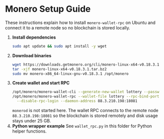 # Monero Setup Guide

These instructions explain how to install `monero-wallet-rpc` on Ubuntu and connect it to a remote node so no blockchain is stored locally.

1. **Install dependencies**
   ```bash
   sudo apt update && sudo apt install -y wget
   ```
2. **Download binaries**
   ```bash
   wget https://downloads.getmonero.org/cli/monero-linux-x64-v0.18.3.1.tar.bz2
   tar -xjf monero-linux-x64-v0.18.3.1.tar.bz2
   sudo mv monero-x86_64-linux-gnu-v0.18.3.1 /opt/monero
   ```
3. **Create wallet and start RPC**
   ```bash
   /opt/monero/monero-wallet-cli --generate-new-wallet lottery --password advance
   /opt/monero/monero-wallet-rpc --wallet-file lottery --rpc-bind-port 18083 \
     --disable-rpc-login --daemon-address 88.3.210.198:18081
   ```
   `monerod` is not started here. The wallet RPC connects to the remote node
   `88.3.210.198:18081` so the blockchain is stored remotely and disk usage
   stays under 25 GB.
4. **Python wrapper example**
   See `wallet_rpc.py` in this folder for Python helper functions.
